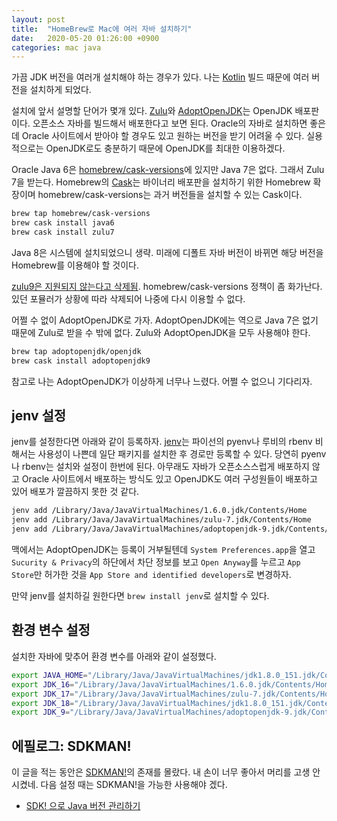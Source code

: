 ```yaml
---
layout: post
title:  "HomeBrew로 Mac에 여러 자바 설치하기"
date:   2020-05-20 01:26:00 +0900
categories: mac java
---
```


가끔 JDK 버전을 여러개 설치해야 하는 경우가 있다. 나는 [Kotlin](https://github.com/JetBrains/kotlin) 빌드 때문에 여러 버전을 설치하게 되었다.

설치에 앞서 설명할 단어가 몇개 있다. [Zulu](https://www.azul.com/downloads/zulu-community/?architecture=x86-64-bit&package=jdk)와 [AdoptOpenJDK](https://adoptopenjdk.net/)는 OpenJDK 배포판이다. 오픈소스 자바를 빌드해서 배포한다고 보면 된다. Oracle의 자바로 설치하면 좋은데 Oracle 사이트에서 받아야 할 경우도 있고 원하는 버전을 받기 어려울 수 있다. 실용적으로는 OpenJDK로도 충분하기 때문에 OpenJDK를 최대한 이용하겠다.

Oracle Java 6은 [homebrew/cask-versions](https://github.com/Homebrew/homebrew-cask-versions)에 있지만 Java 7은 없다. 그래서 Zulu 7을 받는다. Homebrew의 [Cask](https://github.com/Homebrew/homebrew-cask)는 바이너리 배포판을 설치하기 위한 Homebrew 확장이며 homebrew/cask-versions는 과거 버전들을 설치할 수 있는 Cask이다.

```sh
brew tap homebrew/cask-versions
brew cask install java6
brew cask install zulu7
```

Java 8은 시스템에 설치되었으니 생략. 미래에 디폴트 자바 버전이 바뀌면 해당 버전을 Homebrew를 이용해야 할 것이다.

[zulu9은 지원되지 않는다고 삭제됨](https://github.com/Homebrew/homebrew-cask-versions/pull/7268). homebrew/cask-versions 정책이 좀 화가난다. 있던 포뮬러가 상황에 따라 삭제되어 나중에 다시 이용할 수 없다.

어쩔 수 없이 AdoptOpenJDK로 가자. AdoptOpenJDK에는 역으로 Java 7은 없기 때문에 Zulu로 받을 수 밖에 없다. Zulu와 AdoptOpenJDK을 모두 사용해야 한다.

```sh
brew tap adoptopenjdk/openjdk
brew cask install adoptopenjdk9
```

참고로 나는 AdoptOpenJDK가 이상하게 너무나 느렸다. 어쩔 수 없으니 기다리자.

## jenv 설정

jenv를 설정한다면 아래와 같이 등록하자. [jenv](https://www.jenv.be/)는 파이선의 pyenv나 루비의 rbenv 비해서는 사용성이 나쁜데 일단 패키지를 설치한 후 경로만 등록할 수 있다. 당연히 pyenv나 rbenv는 설치와 설정이 한번에 된다. 아무래도 자바가 오픈소스스럽게 배포하지 않고 Oracle 사이트에서 배포하는 방식도 있고 OpenJDK도 여러 구성원들이 배포하고 있어 배포가 깔끔하지 못한 것 같다.

```sh
jenv add /Library/Java/JavaVirtualMachines/1.6.0.jdk/Contents/Home
jenv add /Library/Java/JavaVirtualMachines/zulu-7.jdk/Contents/Home
jenv add /Library/Java/JavaVirtualMachines/adoptopenjdk-9.jdk/Contents/Home
```

맥에서는 AdoptOpenJDK는 등록이 거부될텐데 `System Preferences.app`을 열고 `Sucurity & Privacy`의 하단에서 차단 정보를 보고 `Open Anyway`를 누르고 `App Store`만 허가한 것을 `App Store and identified developers`로 변경하자.

만약 jenv를 설치하길 원한다면 `brew install jenv`로 설치할 수 있다.

## 환경 변수 설정

설치한 자바에 맞추어 환경 변수를 아래와 같이 설정했다.

```sh
export JAVA_HOME="/Library/Java/JavaVirtualMachines/jdk1.8.0_151.jdk/Contents/Home"
export JDK_16="/Library/Java/JavaVirtualMachines/1.6.0.jdk/Contents/Home"
export JDK_17="/Library/Java/JavaVirtualMachines/zulu-7.jdk/Contents/Home"
export JDK_18="/Library/Java/JavaVirtualMachines/jdk1.8.0_151.jdk/Contents/Home"
export JDK_9="/Library/Java/JavaVirtualMachines/adoptopenjdk-9.jdk/Contents/Home"
```

## 에필로그: SDKMAN!

이 글을 적는 동안은 [SDKMAN!](https://sdkman.io/)의 존재를 몰랐다. 내 손이 너무 좋아서 머리를 고생 안시켰네. 다음 설정 때는 SDKMAN!을 가능한 사용해야 겠다.

 - [SDK! 으로 Java 버전 관리하기](https://phoby.github.io/sdkman/)